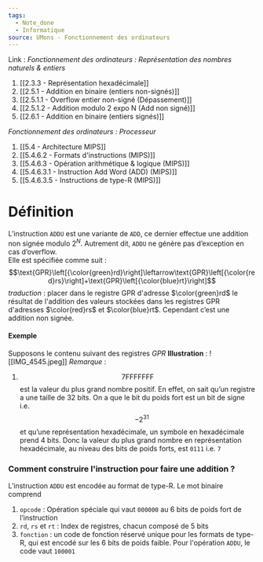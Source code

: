 ```yaml
---
tags:
  - Note_done
  - Informatique
source: UMons - Fonctionnement des ordinateurs
---
```


Link :
_Fonctionnement des ordinateurs : Représentation des nombres naturels & entiers_
1. [[2.3.3 - Représentation hexadécimale]]
1. [[2.5.1 - Addition en binaire (entiers non-signés)]]
2. [[2.5.1.1 - Overflow entier non-signé (Dépassement)]]
3. [[2.5.1.2 - Addition modulo 2 expo N (Add non signé)]]
4. [[2.6.1 - Addition en binaire (entiers signés)]]

_Fonctionnement des ordinateurs : Processeur_
1. [[5.4 - Architecture MIPS]]
2. [[5.4.6.2 - Formats d'instructions (MIPS)]]
3. [[5.4.6.3 - Opération arithmétique & logique (MIPS)]]
4. [[5.4.6.3.1 - Instruction Add Word (ADD) (MIPS)]]
5. [[5.4.6.3.5 - Instructions de type-R (MIPS)]]

# Définition
L’instruction `ADDU` est une variante de `ADD`, ce dernier effectue une addition non signée modulo $2^N$. Autrement dit, `ADDU` ne génère pas d’exception en cas d’overflow. 
\
Elle est spécifiée comme suit : $$\text{GPR}\left[{\color{green}rd}\right]\leftarrow\text{GPR}\left[{\color{red}rs}\right]+\text{GPR}\left[{\color{blue}rt}\right]$$ _traduction_ : placer dans le registre $\text{GPR}$ d'adresse $\color{green}rd$ le résultat de l'addition des valeurs stockées dans les registres $\text{GPR}$ d'adresses $\color{red}rs$ et $\color{blue}rt$. Cependant c’est une addition non signée. 

#### Exemple
Supposons le contenu suivant des registres $GPR$ 
**Illustration** : ![[IMG_4545.jpeg]]
_Remarque_ : 
1. $$\text{7FFFFFFF}$$ est la valeur du plus grand nombre positif. En effet, on sait qu’un registre a une taille de 32 bits. On a que le bit du poids fort est un bit de signe i.e. $$\quad{-2}^{31}$$ et qu’une représentation hexadécimale, un symbole en hexadécimale prend 4 bits. Donc la valeur du plus grand nombre en représentation hexadécimale, au niveau des bits de poids forts, est `0111` i.e. `7`

### Comment construire l'instruction pour faire une addition ?
L’instruction `ADDU` est encodée au format de type-R. Le mot binaire comprend 
1. `opcode` : Opération spéciale qui vaut `000000` au 6 bits de poids fort de l’instruction 
2. `rd`, `rs` et `rt` : Index de registres, chacun composé de 5 bits 
3. `fonction` : un code de fonction réservé unique pour les formats de type-R, qui est encodé sur les 6 bits de poids faible. Pour l'opération `ADDU`, le code vaut `100001`

